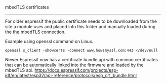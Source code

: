 mbedTLS certificates
***
For older espressif the public certificate needs to be downloaded from the site a module uses and placed into this folder and manually loaded during the the mbedTLS connection.

   Example using openssl command on Linux.
```console
openssl s_client -showcerts -connect www.howsmyssl.com:443 </dev/null
```

Newer Espressif now has a certificate bundle api with common certificates that can be automatically linked into the firmware and loaded by the mbedTLS api. https://docs.espressif.com/projects/esp-idf/en/latest/esp32/api-reference/protocols/esp_crt_bundle.html
